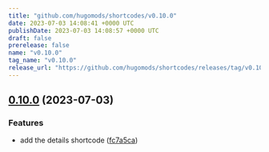 ```yaml
---
title: "github.com/hugomods/shortcodes/v0.10.0"
date: 2023-07-03 14:08:41 +0000 UTC
publishDate: 2023-07-03 14:08:57 +0000 UTC
draft: false
prerelease: false
name: "v0.10.0"
tag_name: "v0.10.0"
release_url: "https://github.com/hugomods/shortcodes/releases/tag/v0.10.0"
---
```


## [0.10.0](https://github.com/hugomods/shortcodes/compare/v0.9.0...v0.10.0) (2023-07-03)


### Features

* add the details shortcode ([fc7a5ca](https://github.com/hugomods/shortcodes/commit/fc7a5ca9074aa93348dfd8a62dd8d93edc8d617a))
